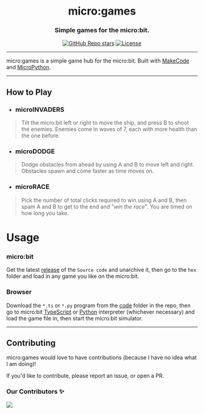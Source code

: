 <div align="center">
  <h1 align="center">micro:games</h1>
  <h3>Simple games for the micro:bit.</h3>
</div>

<div align="center">
  <a href="https://github.com/orn8/micro-games/stargazers"><img alt="GitHub Repo stars" src="https://img.shields.io/github/stars/orn8/micro-games?style=for-the-badge"></a>
  <a href="https://github.com/orn8/micro-games/blob/master/LICENSE"><img alt="License" src="https://img.shields.io/badge/license-GNUv3-purple?style=for-the-badge"></a>
</div>

---

micro:games is a simple game hub for the micro:bit. Built with [MakeCode](https://makecode.microbit.org/) and [MicroPython](https://python.microbit.org/).

---

## How to Play

* ### microINVADERS
> Tilt the micro:bit left or right to move the ship, and press B to shoot the enemies. Enemies come in waves of 7, each with more health than the one before.

* ### microDODGE
> Dodge obstacles from ahead by using A and B to move left and right. Obstacles spawn and come faster as time moves on.

* ### microRACE
> Pick the number of total clicks required to win using A and B, then spam A and B to get to the end and "*win the race*". You are timed on how long you take.

# Usage

### micro:bit
Get the latest [release](https://github.com/orn8/micro-games/releases) of the `Source code` and unarchive it, then go to the `hex` folder and load in any game you like on the micro:bit.

### Browser
Download the `*.ts` or `*.py` program from the [code](https://github.com/orn8/micro-games/tree/main/code) folder in the repo, then go to micro:bit [TypeScript](https://makecode.microbit.org/) or [Python](https://pyrhon.microbit.org/) interpreter (whichever necessary) and load the game file in, then start the micro:bit simulator.

---

## Contributing

micro:games would love to have contributions (because I have no idea what I am doing)!

If you'd like to contribute, please report an issue, or open a PR.

### Our Contributors ✨

<a href="https://github.com/orn8/micro-games/graphs/contributors">
  <img src="https://contrib.rocks/image?repo=orn8/micro-games" />
</a>
